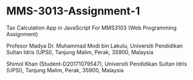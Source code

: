 # MMS-3013-Assignment-1
Tax Calculation App in JavaScript For MMS3103 (Web Programming Assignment)

Profesor Madya Dr. Muhammad Modi bin Lakulu,
Universiti Pendidikan Sultan Idris (UPSI),
Tanjung Malim, Perak, 35900,
Malaysia

Shimol Khan (Student-D20171079547), 
Universiti Pendidikan Sultan Idris (UPSI),
Tanjung Malim, Perak, 35900,
Malaysia
